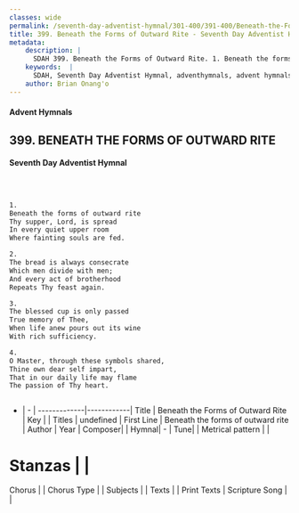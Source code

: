 ```yaml
---
classes: wide
permalink: /seventh-day-adventist-hymnal/301-400/391-400/Beneath-the-Forms-of-Outward-Rite/
title: 399. Beneath the Forms of Outward Rite - Seventh Day Adventist Hymnal
metadata:
    description: |
      SDAH 399. Beneath the Forms of Outward Rite. 1. Beneath the forms of outward rite Thy supper, Lord, is spread In every quiet upper room Where fainting souls are fed.
    keywords:  |
      SDAH, Seventh Day Adventist Hymnal, adventhymnals, advent hymnals, Beneath the Forms of Outward Rite, Beneath the forms of outward rite 
    author: Brian Onang'o
---
```


#### Advent Hymnals
## 399. BENEATH THE FORMS OF OUTWARD RITE
#### Seventh Day Adventist Hymnal

```txt



1.
Beneath the forms of outward rite
Thy supper, Lord, is spread
In every quiet upper room
Where fainting souls are fed.

2.
The bread is always consecrate
Which men divide with men;
And every act of brotherhood
Repeats Thy feast again.

3.
The blessed cup is only passed
True memory of Thee,
When life anew pours out its wine
With rich sufficiency.

4.
O Master, through these symbols shared,
Thine own dear self impart,
That in our daily life may flame
The passion of Thy heart.



```

- |   -  |
-------------|------------|
Title | Beneath the Forms of Outward Rite |
Key |  |
Titles | undefined |
First Line | Beneath the forms of outward rite |
Author | 
Year | 
Composer|  |
Hymnal|  - |
Tune|  |
Metrical pattern | |
# Stanzas |  |
Chorus |  |
Chorus Type |  |
Subjects |  |
Texts |  |
Print Texts | 
Scripture Song |  |
  
